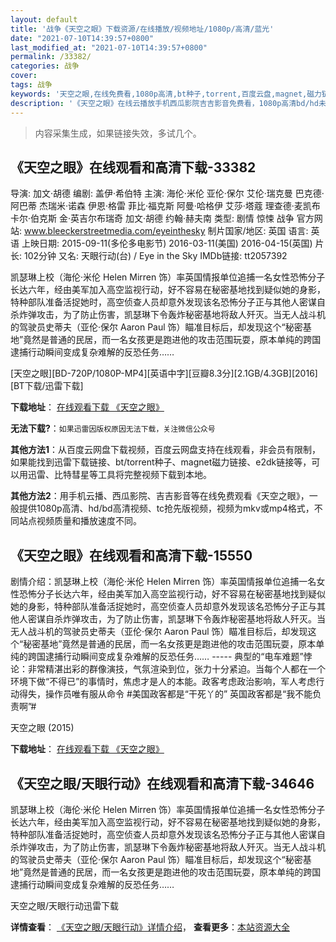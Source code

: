 ```yaml
---
layout: default
title: '战争《天空之眼》下载资源/在线播放/视频地址/1080p/高清/蓝光'
date: "2021-07-10T14:39:57+0800"
last_modified_at: "2021-07-10T14:39:57+0800"
permalink: /33382/
categories: 战争
cover:
tags: 战争
keywords: '天空之眼,在线免费看,1080p高清,bt种子,torrent,百度云盘,magnet,磁力链,迅雷下载资源'
description: '《天空之眼》在线云播放手机西瓜影院吉吉影音免费看，1080p高清bd/hd未删减完整版和tc抢先枪版，mkv/mp4格式，附带bt/torrent种子、magnet/磁力链、百度云盘、网盘资源迅雷下载链接'
---
```


>内容采集生成，如果链接失效，多试几个。


## 《天空之眼》在线观看和高清下载-33382

导演: 加文·胡德 编剧: 盖伊·希伯特 主演: 海伦·米伦 亚伦·保尔 艾伦·瑞克曼 巴克德·阿巴蒂 杰瑞米·诺森 伊恩·格雷 菲比·福克斯 阿曼·哈格伊 艾莎·塔蔻 理查德·麦凯布 卡尔·伯克斯 金·英吉尔布瑞奇 加文·胡德 约翰·赫夫南 类型: 剧情 惊悚 战争 官方网站: www.bleeckerstreetmedia.com/eyeinthesky 制片国家/地区: 英国 语言: 英语 上映日期: 2015-09-11(多伦多电影节) 2016-03-11(美国) 2016-04-15(英国) 片长: 102分钟 又名: 天眼行动(台) / Eye in the Sky IMDb链接: tt2057392

凯瑟琳上校（海伦·米伦 Helen Mirren 饰）率英国情报单位追捕一名女性恐怖分子长达六年，经由美军加入高空监视行动，好不容易在秘密基地找到疑似她的身影，特种部队准备活捉她时，高空侦查人员却意外发现该名恐怖分子正与其他人密谋自杀炸弹攻击，为了防止伤害，凯瑟琳下令轰炸秘密基地将敌人歼灭。当无人战斗机的驾驶员史蒂夫（亚伦·保尔 Aaron Paul 饰）瞄准目标后，却发现这个“秘密基地”竟然是普通的民居，而一名女孩更是跑进他的攻击范围玩耍，原本单纯的跨国逮捕行动瞬间变成复杂难解的反恐任务……


[天空之眼][BD-720P/1080P-MP4][英语中字][豆瓣8.3分][2.1GB/4.3GB][2016][BT下载/迅雷下载]

**下载地址**： [在线观看下载 《天空之眼》](https://www.btdx8.com/torrent/eye_in_the_sky_2016.html) 


**无法下载?**：`如果迅雷因版权原因无法下载，关注微信公众号 `

**其他方法1**：从百度云网盘下载视频，百度云网盘支持在线观看，非会员有限制，如果能找到迅雷下载链接、bt/torrent种子、magnet磁力链接、e2dk链接等，可以用迅雷、比特彗星等工具将完整视频下载到本地。

**其他方法2**：用手机云播、西瓜影院、吉吉影音等在线免费观看《天空之眼》，一般提供1080p高清、hd/bd高清视频、tc抢先版视频，视频为mkv或mp4格式，不同站点视频质量和播放速度不同。


## 《天空之眼》在线观看和高清下载-15550

剧情介绍：凯瑟琳上校（海伦·米伦 Helen Mirren 饰）率英国情报单位追捕一名女性恐怖分子长达六年，经由美军加入高空监视行动，好不容易在秘密基地找到疑似她的身影，特种部队准备活捉她时，高空侦查人员却意外发现该名恐怖分子正与其他人密谋自杀炸弹攻击，为了防止伤害，凯瑟琳下令轰炸秘密基地将敌人歼灭。当无人战斗机的驾驶员史蒂夫（亚伦·保尔 Aaron Paul 饰）瞄准目标后，却发现这个“秘密基地”竟然是普通的民居，而一名女孩更是跑进他的攻击范围玩耍，原本单纯的跨国逮捕行动瞬间变成复杂难解的反恐任务…… ----- 典型的“电车难题”悖论：非常精湛出彩的群像演技，气氛渲染到位，张力十分紧迫。当每个人都在一个环境下做“不得已”的事情时，焦虑才是人的本能。政客考虑政治影响，军人考虑行动得失，操作员唯有服从命令 #美国政客都是“干死丫的” 英国政客都是“我不能负责啊”#


天空之眼 (2015)

**下载地址**： [在线观看下载 《天空之眼》](https://www.btbtdy.me/btdy/dy4541.html) 


## 《天空之眼/天眼行动》在线观看和高清下载-34646

凯瑟琳上校（海伦·米伦 Helen Mirren 饰）率英国情报单位追捕一名女性恐怖分子长达六年，经由美军加入高空监视行动，好不容易在秘密基地找到疑似她的身影，特种部队准备活捉她时，高空侦查人员却意外发现该名恐怖分子正与其他人密谋自杀炸弹攻击，为了防止伤害，凯瑟琳下令轰炸秘密基地将敌人歼灭。当无人战斗机的驾驶员史蒂夫（亚伦·保尔 Aaron Paul 饰）瞄准目标后，却发现这个“秘密基地”竟然是普通的民居，而一名女孩更是跑进他的攻击范围玩耍，原本单纯的跨国逮捕行动瞬间变成复杂难解的反恐任务……


天空之眼/天眼行动迅雷下载

**详情查看**： [《天空之眼/天眼行动》详情介绍](/movie/34646/)， **查看更多**：[本站资源大全](/movie/t/all/)

